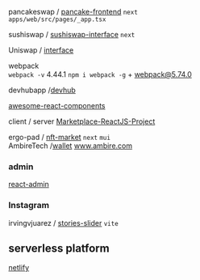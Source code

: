 pancakeswap / [pancake-frontend](https://github.com/pancakeswap/pancake-frontend)  `next`  
`apps/web/src/pages/_app.tsx`

sushiswap / [sushiswap-interface](https://github.com/sushiswap/sushiswap-interface)  `next`

Uniswap / [interface](https://github.com/Uniswap/interface)  


webpack  
`webpack -v` 4.44.1 
`npm i webpack -g` + webpack@5.74.0  

devhubapp /[devhub](https://github.com/devhubapp/devhub)  

[awesome-react-components](https://github.com/brillout/awesome-react-components#star-rating)  

client / server 
[Marketplace-ReactJS-Project](https://github.com/Angel-Sky/Marketplace-ReactJS-Project)


ergo-pad / [nft-market](https://github.com/ergo-pad/nft-market) `next` `mui`  
AmbireTech /[wallet](https://github.com/AmbireTech/wallet)  www.ambire.com  

### admin

[react-admin](https://github.com/marmelab/react-admin)

### Instagram 

irvingvjuarez / [stories-slider](https://github.com/irvingvjuarez/stories-slider) `vite`  

## serverless platform

[netlify](https://www.netlify.com/)
